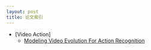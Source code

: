 ```yaml
---
layout: post
title: 论文索引
---
```


*   [Video Action]
    *   [Modeling Video Evolution For Action Recognition](https://keyky.github.io/Modeling-Video-Evolution-For-Action-Recognition/)
